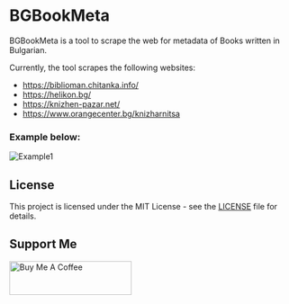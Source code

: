 # BGBookMeta

BGBookMeta is a tool to scrape the web for metadata of Books written in Bulgarian.

Currently, the tool scrapes the following websites:
 - https://biblioman.chitanka.info/
 - https://helikon.bg/
 - https://knizhen-pazar.net/
 - https://www.orangecenter.bg/knizharnitsa

### Example below:
 ![Example1](https://i.imgur.com/RzLQ1nl.png)
 
## License

This project is licensed under the MIT License - see the [LICENSE](LICENSE) file for details.

## Support Me
<div>
<a href="https://www.buymeacoffee.com/kbkozlev" target="_blank"><img src="https://cdn.buymeacoffee.com/buttons/v2/default-yellow.png" alt="Buy Me A Coffee" style="height: 60px !important;width: 217px !important;" ></a>
</div>